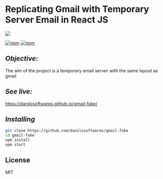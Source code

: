 # Replicating Gmail with Temporary Server Email in React JS

![](demonstracao.gif)

[![npm](https://img.shields.io/badge/react-js-green)](https://www.npmjs.com/package/n) [![npm](https://img.shields.io/npm/l/n.svg?style=flat-square)](https://www.npmjs.com/package/n) 

## *Objective:*
The aim of the project is a temporary email server with the same layout as gmail

## *See live:*
https://danilosoftwares.github.io/gmail-fake/

## *Installing*

```sh
git clone https://github.com/danilosoftwares/gmail-fake
cd gmail-fake
npm install
npm start
```

## License

MIT

